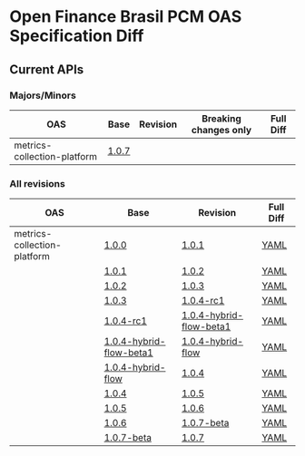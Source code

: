 ﻿# Open Finance Brasil PCM OAS Specification Diff

## Current APIs

### Majors/Minors

| OAS | Base | Revision | Breaking changes only | Full Diff |
| --- | --- | --- | --- | --- |
| metrics-collection-platform | [1.0.7](swagger-apis/metrics-collection-platform/1.0.7.yml) |  |  |  |

### All revisions

| OAS | Base | Revision | Full Diff |
| --- | --- | --- | --- |
| metrics-collection-platform | [1.0.0](swagger-apis/metrics-collection-platform/1.0.0.yml) | [1.0.1](swagger-apis/metrics-collection-platform/1.0.1.yml) | [YAML](diffs/metrics-collection-platform/1.0.0_1.0.1.yml) |
|  | [1.0.1](swagger-apis/metrics-collection-platform/1.0.1.yml) | [1.0.2](swagger-apis/metrics-collection-platform/1.0.2.yml) | [YAML](diffs/metrics-collection-platform/1.0.1_1.0.2.yml) |
|  | [1.0.2](swagger-apis/metrics-collection-platform/1.0.2.yml) | [1.0.3](swagger-apis/metrics-collection-platform/1.0.3.yml) | [YAML](diffs/metrics-collection-platform/1.0.2_1.0.3.yml) |
|  | [1.0.3](swagger-apis/metrics-collection-platform/1.0.3.yml) | [1.0.4-rc1](swagger-apis/metrics-collection-platform/1.0.4-rc1.yml) | [YAML](diffs/metrics-collection-platform/1.0.3_1.0.4-rc1.yml) |
|  | [1.0.4-rc1](swagger-apis/metrics-collection-platform/1.0.4-rc1.yml) | [1.0.4-hybrid-flow-beta1](swagger-apis/metrics-collection-platform/1.0.4-hybrid-flow-beta1.yml) | [YAML](diffs/metrics-collection-platform/1.0.4-rc1_1.0.4-hybrid-flow-beta1.yml) |
|  | [1.0.4-hybrid-flow-beta1](swagger-apis/metrics-collection-platform/1.0.4-hybrid-flow-beta1.yml) | [1.0.4-hybrid-flow](swagger-apis/metrics-collection-platform/1.0.4-hybrid-flow.yml) | [YAML](diffs/metrics-collection-platform/1.0.4-hybrid-flow-beta1_1.0.4-hybrid-flow.yml) |
|  | [1.0.4-hybrid-flow](swagger-apis/metrics-collection-platform/1.0.4-hybrid-flow.yml) | [1.0.4](swagger-apis/metrics-collection-platform/1.0.4.yml) | [YAML](diffs/metrics-collection-platform/1.0.4-hybrid-flow_1.0.4.yml) |
|  | [1.0.4](swagger-apis/metrics-collection-platform/1.0.4.yml) | [1.0.5](swagger-apis/metrics-collection-platform/1.0.5.yml) | [YAML](diffs/metrics-collection-platform/1.0.4_1.0.5.yml) |
|  | [1.0.5](swagger-apis/metrics-collection-platform/1.0.5.yml) | [1.0.6](swagger-apis/metrics-collection-platform/1.0.6.yml) | [YAML](diffs/metrics-collection-platform/1.0.5_1.0.6.yml) |
|  | [1.0.6](swagger-apis/metrics-collection-platform/1.0.6.yml) | [1.0.7-beta](swagger-apis/metrics-collection-platform/1.0.7-beta.yml) | [YAML](diffs/metrics-collection-platform/1.0.6_1.0.7-beta.yml) |
|  | [1.0.7-beta](swagger-apis/metrics-collection-platform/1.0.7-beta.yml) | [1.0.7](swagger-apis/metrics-collection-platform/1.0.7.yml) | [YAML](diffs/metrics-collection-platform/1.0.7-beta_1.0.7.yml) |
